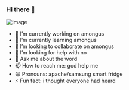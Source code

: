 ### Hi there 👋
![image](https://user-images.githubusercontent.com/129084004/227985264-ab9f3e2b-394a-43f5-a4ac-be875168670c.png)
- 🔭 I’m currently working on amongus
- 🌱 I’m currently learning amongus
- 👯 I’m looking to collaborate on amongus
- 🤔 I’m looking for help with no
- 💬 Ask me about the word
- 📫 How to reach me: god help me
- 😄 Pronouns: apache/samsung smart fridge
- ⚡ Fun fact: i thought everyone had heard
<!--
**samadr24/samadr24** is a ✨ _special_ ✨ repository because its `README.md` (this file) appears on your GitHub profile.

Here are some ideas to get you started:


-->
